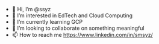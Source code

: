 - 👋 Hi, I’m @ssyz
- 👀 I’m interested in EdTech and Cloud Computing
- 🌱 I’m currently learning GCP
- 💞️ I’m looking to collaborate on something meaningful
- 📫 How to reach me https://www.linkedin.com/in/smsyz/

<!---
ssyz/ssyz is a ✨ special ✨ repository because its `README.md` (this file) appears on your GitHub profile.
You can click the Preview link to take a look at your changes.
--->
